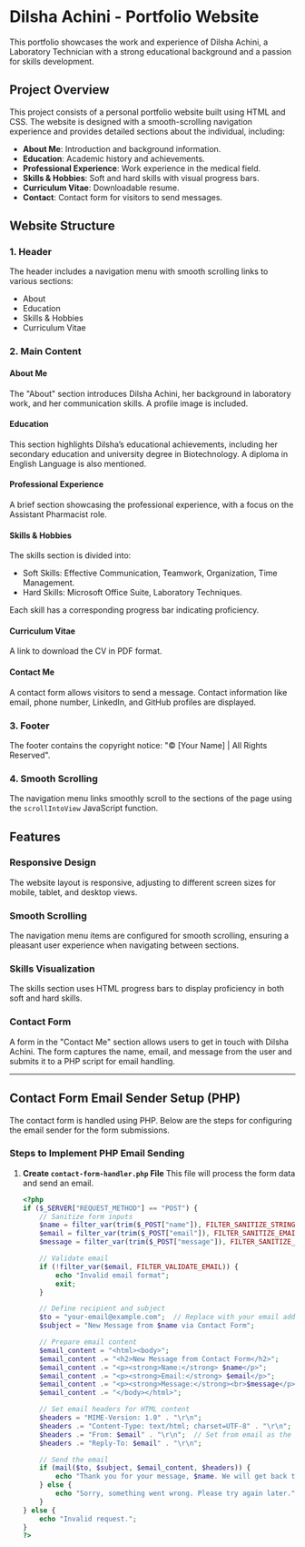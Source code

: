 # Dilsha Achini - Portfolio Website

This portfolio showcases the work and experience of Dilsha Achini, a Laboratory Technician with a strong educational background and a passion for skills development.

## Project Overview

This project consists of a personal portfolio website built using HTML and CSS. The website is designed with a smooth-scrolling navigation experience and provides detailed sections about the individual, including:

- **About Me**: Introduction and background information.
- **Education**: Academic history and achievements.
- **Professional Experience**: Work experience in the medical field.
- **Skills & Hobbies**: Soft and hard skills with visual progress bars.
- **Curriculum Vitae**: Downloadable resume.
- **Contact**: Contact form for visitors to send messages.

## Website Structure

### 1. **Header**
The header includes a navigation menu with smooth scrolling links to various sections:

- About
- Education
- Skills & Hobbies
- Curriculum Vitae

### 2. **Main Content**

#### **About Me**
The "About" section introduces Dilsha Achini, her background in laboratory work, and her communication skills. A profile image is included.

#### **Education**
This section highlights Dilsha’s educational achievements, including her secondary education and university degree in Biotechnology. A diploma in English Language is also mentioned.

#### **Professional Experience**
A brief section showcasing the professional experience, with a focus on the Assistant Pharmacist role.

#### **Skills & Hobbies**
The skills section is divided into:
- Soft Skills: Effective Communication, Teamwork, Organization, Time Management.
- Hard Skills: Microsoft Office Suite, Laboratory Techniques.

Each skill has a corresponding progress bar indicating proficiency.

#### **Curriculum Vitae**
A link to download the CV in PDF format.

#### **Contact Me**
A contact form allows visitors to send a message. Contact information like email, phone number, LinkedIn, and GitHub profiles are displayed.

### 3. **Footer**
The footer contains the copyright notice: "© [Your Name] | All Rights Reserved".

### 4. **Smooth Scrolling**
The navigation menu links smoothly scroll to the sections of the page using the `scrollIntoView` JavaScript function.

## Features

### **Responsive Design**
The website layout is responsive, adjusting to different screen sizes for mobile, tablet, and desktop views.

### **Smooth Scrolling**
The navigation menu items are configured for smooth scrolling, ensuring a pleasant user experience when navigating between sections.

### **Skills Visualization**
The skills section uses HTML progress bars to display proficiency in both soft and hard skills.

### **Contact Form**
A form in the "Contact Me" section allows users to get in touch with Dilsha Achini. The form captures the name, email, and message from the user and submits it to a PHP script for email handling.

---

## Contact Form Email Sender Setup (PHP)

The contact form is handled using PHP. Below are the steps for configuring the email sender for the form submissions.

### **Steps to Implement PHP Email Sending**

1. **Create `contact-form-handler.php` File**
   This file will process the form data and send an email.

   ```php
   <?php
   if ($_SERVER["REQUEST_METHOD"] == "POST") {
       // Sanitize form inputs
       $name = filter_var(trim($_POST["name"]), FILTER_SANITIZE_STRING);
       $email = filter_var(trim($_POST["email"]), FILTER_SANITIZE_EMAIL);
       $message = filter_var(trim($_POST["message"]), FILTER_SANITIZE_STRING);

       // Validate email
       if (!filter_var($email, FILTER_VALIDATE_EMAIL)) {
           echo "Invalid email format";
           exit;
       }

       // Define recipient and subject
       $to = "your-email@example.com";  // Replace with your email address
       $subject = "New Message from $name via Contact Form";

       // Prepare email content
       $email_content = "<html><body>";
       $email_content .= "<h2>New Message from Contact Form</h2>";
       $email_content .= "<p><strong>Name:</strong> $name</p>";
       $email_content .= "<p><strong>Email:</strong> $email</p>";
       $email_content .= "<p><strong>Message:</strong><br>$message</p>";
       $email_content .= "</body></html>";

       // Set email headers for HTML content
       $headers = "MIME-Version: 1.0" . "\r\n";
       $headers .= "Content-Type: text/html; charset=UTF-8" . "\r\n";
       $headers .= "From: $email" . "\r\n";  // Set from email as the one submitted in the form
       $headers .= "Reply-To: $email" . "\r\n";

       // Send the email
       if (mail($to, $subject, $email_content, $headers)) {
           echo "Thank you for your message, $name. We will get back to you shortly!";
       } else {
           echo "Sorry, something went wrong. Please try again later.";
       }
   } else {
       echo "Invalid request.";
   }
   ?>
